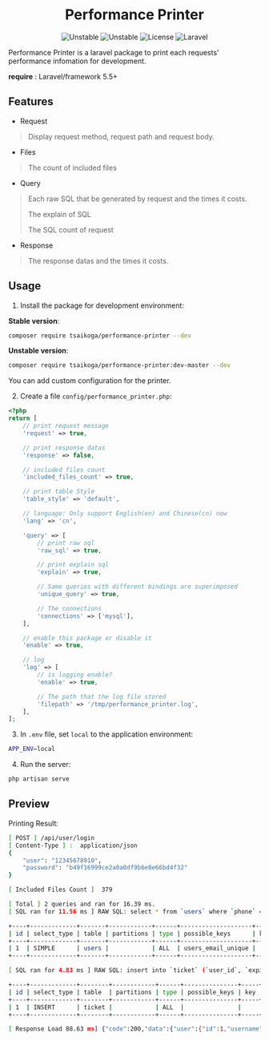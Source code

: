 <h1 align="center">Performance Printer</h1>

<p align="center">
<a link="https://packagist.org/packages/tsaikoga/performance-printer" style="text-decoration:none;">
  <img src="https://img.shields.io/badge/stable-v1.1.1-brightgreen" alt="Unstable">
</a>
<a link="https://packagist.org/packages/tsaikoga/performance-printer" style="text-decoration:none;">
  <img src="https://img.shields.io/badge/unstable-dev--master-blue" alt="Unstable">
</a>
<a link="https://packagist.org/packages/tsaikoga/performance-printer" style="text-decoration:none;">
  <img src="https://img.shields.io/badge/license-MIT-orange.svg" alt="License">
</a>
<a link="https://packagist.org/packages/tsaikoga/performance-printer" style="text-decoration:none;">
  <img src="https://img.shields.io/badge/laravel-5.5%2B-green" alt="Laravel">
</a>
</p>

Performance Printer is a laravel package to print each requests' performance infomation for development.


**require** : Laravel/framework 5.5+

## Features
- Request
> Display request method, request path and request body.
- Files
> The count of included files
- Query
> Each raw SQL that be generated by request and the times it costs.
>
> The explain of SQL
>
> The SQL count of request
- Response
> The response datas and the times it costs.

## Usage
1. Install the package for development environment:

**Stable version**:
```bash
composer require tsaikoga/performance-printer --dev
```

**Unstable version**:
```bash
composer require tsaikoga/performance-printer:dev-master --dev
```

You can add custom configuration for the printer.

2. Create a file `config/performance_printer.php`:
```php
<?php
return [
    // print request message
    'request' => true,

    // print response datas
    'response' => false,

    // included files count
    'included_files_count' => true,

    // print table Style
    'table_style' => 'default',

    // language: Only support English(en) and Chinese(cn) now
    'lang' => 'cn',

    'query' => [
        // print raw sql
        'raw_sql' => true,

        // print explain sql
        'explain' => true,

        // Same queries with different bindings are superimposed
        'unique_query' => true,

        // The connections
        'connections' => ['mysql'],
    ],

    // enable this package or disable it
    'enable' => true,

    // log
    'log' => [
        // is logging enable?
        'enable' => true,

        // The path that the log file stored
        'filepath' => '/tmp/performance_printer.log',
    ],
];
```

3. In `.env` file, set `local` to the application environment:
```bash
APP_ENV=local
```

4. Run the server:
```bash
php artisan serve
```

## Preview
Printing Result:
```bash
[ POST ] /api/user/login
[ Content-Type ] :  application/json
{
	"user": "12345678910",
	"password": "b49f16999ce2a0a0df9b6e0e66bd4f32"
}

[ Included Files Count ]  379

[ Total ] 2 queries and ran for 16.39 ms.
[ SQL ran for 11.56 ms ] RAW SQL: select * from `users` where `phone` = "12345678910" or `email` = "12345678910" limit 1

+----+-------------+-------+------------+------+--------------------+-----+---------+-----+------+----------+-------------+
| id | select_type | table | partitions | type | possible_keys      | key | key_len | ref | rows | filtered | Extra       |
+----+-------------+-------+------------+------+--------------------+-----+---------+-----+------+----------+-------------+
| 1  | SIMPLE      | users |            | ALL  | users_email_unique |     |         |     | 1770 | 19       | Using where |
+----+-------------+-------+------------+------+--------------------+-----+---------+-----+------+----------+-------------+

[ SQL ran for 4.83 ms ] RAW SQL: insert into `ticket` (`user_id`, `expire_time`, `ticket`, `updated_at`, `created_at`) values (1, "2020-06-08 17:20:39", "08c14bace9bdfd9dbe3558adba463d1f198", "2020-06-01 17:20:39", "2020-06-01 17:20:39")

+----+-------------+--------+------------+------+---------------+-----+---------+-----+------+----------+-------+
| id | select_type | table  | partitions | type | possible_keys | key | key_len | ref | rows | filtered | Extra |
+----+-------------+--------+------------+------+---------------+-----+---------+-----+------+----------+-------+
| 1  | INSERT      | ticket |            | ALL  |               |     |         |     |      |          |       |
+----+-------------+--------+------------+------+---------------+-----+---------+-----+------+----------+-------+

[ Response Load 88.63 ms] {"code":200,"data":{"user":{"id":1,"username":"koga","phone":"12345678910","email":"koga@gmail.com","created_at":"2020-06-01 14:45:09","updated_at":"2019-06-01 14:45:09","loginname":"koga","from":"api","regip":null,"regdate":null,"ticket":"08c14bace9bdfd9dbe3558adba463d1f198"}},"msg":"\u767b\u5f55\u6210\u529f\uff01"}
```
